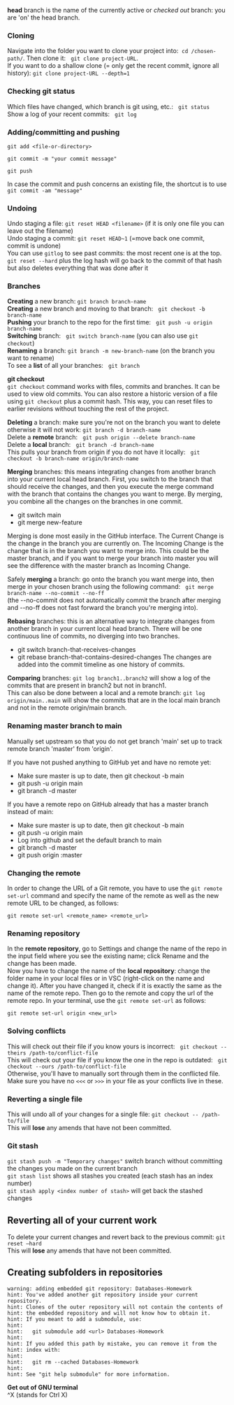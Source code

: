 **head** branch is the name of the currently active or *checked out* branch: you are 'on' the head branch.  

### Cloning
Navigate into the folder you want to clone your project into:  `cd /chosen-path/`. Then clone it:   `git clone project-URL`.  
If you want to do a shallow clone (= only get the recent commit, ignore all history): `git clone project-URL --depth=1`

### Checking git status
Which files have changed, which branch is git using, etc.:   `git status`  
Show a log of your recent commits:   `git log`

### Adding/committing and pushing
```
git add <file-or-directory>

git commit -m "your commit message"

git push 
```
In case the commit and push concerns an existing file, the shortcut is to use `git commit -am "message"`  

### Undoing
Undo staging a file: `git reset HEAD <filename>` (if it is only one file you can leave out the filename)  
Undo staging a commit: `git reset HEAD~1` (=move back one commit, commit is undone)  
You can use `gitlog` to see past commits: the most recent one is at the top.  
`git reset --hard` plus the log hash will go back to the commit of that hash but also deletes everything that was done after it  


### Branches
**Creating** a new branch: `git branch branch-name`  
**Creating** a new branch and moving to that branch:   `git checkout -b branch-name`  
**Pushing** your branch to the repo for the first time:   `git push -u origin branch-name`  
**Switching** branch:   `git switch branch-name` (you can also use `git checkout`)  
**Renaming** a branch:   `git branch -m new-branch-name` (on the branch you want to rename)  
To see a **list** of all your branches:   `git branch`

**git checkout**  
`git checkout` command works with files, commits and branches. It can be used to view old commits. You can also restore a historic version of a file using `git checkout` plus a commit hash. This way, you can reset files to earlier revisions without touching the rest of the project.

**Deleting** a branch: make sure you're not on the branch you want to delete otherwise it will not work: `git branch -d branch-name`  
Delete a **remote** branch:   `git push origin --delete branch-name`  
Delete a **local** branch:   `git branch -d branch-name`  
This pulls your branch from origin if you do not have it locally:   `git checkout -b branch-name origin/branch-name`

**Merging** branches: this means integrating changes from another branch into your current local head branch. First, you switch to the branch that should receive the changes, and then you execute the merge command with the branch that contains the changes you want to merge. By merging, you combine all the changes on the branches in one commit.
* git switch main
* git merge new-feature 

Merging is done most easily in the GitHub interface. The Current Change is the change in the branch you are currently on. The Incoming Change is the change that is in the branch you want to merge into. This could be the master branch, and if you want to merge your branch into master you will see the difference with the master branch as Incoming Change.

Safely **merging** a branch: go onto the branch you want merge into, then merge in your chosen branch using the following command:  
`git merge branch-name --no-commit --no-ff`  
(the --no-commit does not automatically commit the branch after merging and --no-ff does not fast forward the branch you're merging into).

**Rebasing** branches: this is an alternative way to integrate changes from another branch in your current local head branch. There will be one continuous line of commits, no diverging into two branches.  
* git switch branch-that-receives-changes
* git rebase branch-that-contains-desired-changes
The changes are added into the commit timeline as one history of commits.

**Comparing** branches: `git log branch1..branch2` will show a log of the commits that are present in branch2 but not in branch1.  
This can also be done between a local and a remote branch: `git log origin/main..main` will show the commits that are in the local main branch and not in the remote origin/main branch.

### Renaming master branch to main
Manually set upstream so that you do not get branch 'main' set up to track remote branch 'master' from 'origin'.

If you have not pushed anything to GitHub yet and have no remote yet:  
* Make sure master is up to date, then git checkout -b main
* git push -u origin main
* git branch -d master

If you have a remote repo on GitHub already that has a master branch instead of main:  
* Make sure master is up to date, then git checkout -b main
* git push -u origin main
* Log into github and set the default branch to main
* git branch -d master
* git push origin :master

### Changing the remote
In order to change the URL of a Git remote, you have to use the `git remote set-url` command and specify the name of the remote as well as the new remote URL to be changed, as follows:

`git remote set-url <remote_name> <remote_url>`

### Renaming repository
In the **remote repository**, go to Settings and change the name of the repo in the input field where you see the existing name; click Rename and the change has been made.  
Now you have to change the name of the **local repository**: change the folder name in your local files or in VSC (right-click on the name and change it). After you have changed it, check if it is exactly the same as the name of the remote repo. Then go to the remote and copy the url of the remote repo. In your terminal, use the `git remote set-url` as follows:

`git remote set-url origin <new_url>`

### Solving conflicts
This will check out their file if you know yours is incorrect:   `git checkout --theirs /path-to/conflict-file`  
This will check out your file if you know the one in the repo is outdated:   `git checkout --ours /path-to/conflict-file`  
Otherwise, you'll have to manually sort through them in the conflicted file. Make sure you have no `<<<` or `>>>` in your file as your conflicts live in these.

### Reverting a single file
This will undo all of your changes for a single file: `git checkout -- /path-to/file`  
This will **lose** any amends that have not been committed.

### Git stash  
`git stash push -m "Temporary changes"` switch branch without committing the changes you made on the current branch  
`git stash list` shows all stashes you created (each stash has an index number)  
`git stash apply <index number of stash>` will get back the stashed changes  

## Reverting all of your current work
To delete your current changes and revert back to the previous commit: `git reset –hard`  
This will **lose** any amends that have not been committed.  

## Creating subfolders in repositories
```
warning: adding embedded git repository: Databases-Homework
hint: You've added another git repository inside your current repository.
hint: Clones of the outer repository will not contain the contents of
hint: the embedded repository and will not know how to obtain it.
hint: If you meant to add a submodule, use:
hint: 
hint:   git submodule add <url> Databases-Homework
hint: 
hint: If you added this path by mistake, you can remove it from the
hint: index with:
hint: 
hint:   git rm --cached Databases-Homework
hint: 
hint: See "git help submodule" for more information.
```  
**Get out of GNU terminal**  
^X (stands for Ctrl X)